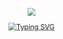 
<div align="center">
<img src='https://grafikart.fr/uploads/attachments/2023/laravel-eloquent-6426f92444ea0127887452.jpg'>
  
</div>

<div id="badges"  align="center">

[![Typing SVG](https://readme-typing-svg.herokuapp.com/?color=63CF15&lines=If+you+fail+get+up+and+try+again)](https://git.io/typing-svg)
  
  </div>





